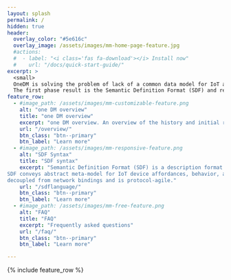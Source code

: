 ```yaml
---
layout: splash
permalink: /
hidden: true
header:
  overlay_color: "#5e616c"
  overlay_image: /assets/images/mm-home-page-feature.jpg
  #actions:
  #  - label: "<i class='fas fa-download'></i> Install now"
  #    url: "/docs/quick-start-guide/"
excerpt: >
  <small>
  OneDM is solving the problem of lack of a common data model for IoT and IoT devices. Each IoT standards organization, and many IoT platform vendors, have created their own version of an IoT data model framework, each with a bespoke meta-model and representation language.<br/>
  The first phase result is the Semantic Definition Format (SDF) and related tools and frameworks to manage the contribution of data models from diverse sources, and collection of these data models in a single place.<br/>
feature_row:
  - #image_path: /assets/images/mm-customizable-feature.png
    alt: "one DM overview"
    title: "one DM overview"
    excerpt: "one DM overview. An overview of the history and initial results of oneDM."
    url: "/overview/"
    btn_class: "btn--primary"
    btn_label: "Learn more"
  - #image_path: /assets/images/mm-responsive-feature.png
    alt: "SDF Syntax"
    title: "SDF syntax"
    excerpt: "Semantic Definition Format (SDF) is a description format to describe abstract data models.
SDF conveys abstract meta-model for IoT device affordances, behavior, and context
decoupled from network bindings and is protocol-agile."
    url: "/sdflanguage/"
    btn_class: "btn--primary"
    btn_label: "Learn more"
  - #image_path: /assets/images/mm-free-feature.png
    alt: "FAQ"
    title: "FAQ"
    excerpt: "Frequently asked questions"
    url: "/faq/"
    btn_class: "btn--primary"
    btn_label: "Learn more"      

---
```


{% include feature_row %}